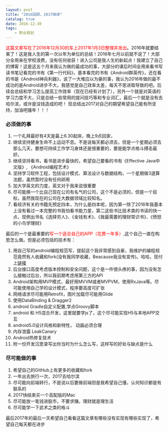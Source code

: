 ```yaml
---
layout: post
title: "2016回顾，2017继续"
catalog: true
date: 2016-12-30
tags:
    - 职业规划
---
```

<font color="red">这篇文章写在了2016年12月30的车上2017年1月3日整理并发出</font>。2016年就要结束了！这是我人生的第一次以年为单位的总结！2016年七月以前就不说了！大部分全用来在学校浪费，没有任何收获！进入公司是我人生的新起点！我建立了自己的博客！这是这五个月来我认为做的最成功的事，大部分的课后时间全用来看书写读书笔记看完的书有《第一行代码》，基本看完的书有《Android群英传》，还在看的书是《Android神兵利器》，说了一大堆应以为豪的事，我认为2016年做的最不成功的是Android进步不大，我感觉是自己效率太差，每天不思进取导致的吧。后续会总结和学习怎么提高工作效率（现在已经有计划了），另外一个就是对英语的学习力度不大，只是总结一些常用的提问技巧等和专业词汇，最后一个就是没有去哈尔滨，或许是没钱造成的吧！<!--more-->
现总结出2017对自己的期望希望自己能有所坚持，加油吧骚年！！！

### 必须做的事
1. 一个礼拜最好有4天是最上6.30起床，晚上9点回家，
2. 继续坚持健身生命不上运动不息。不是说每天都必须去，但是一个星期必须去那么几天，要想可持续工作学习身体还是很重要的，要是能学点格斗搏击最好。
3. 继续坚持看书，看书是进步最快的，希望自己要看的书有《Effective Java中文版》, 《Android编程艺术》
4. 坚持学习软件工程，包括设计模式、算法设计与数据结构，一个星期做3道算法题，虽然暂时没有任何卵用
5. 加大学英文的力度，英文对于我来说很重要
6. 尽可能换一个比自己现在公司有名气的公司，这个不是必须的，但是一个目标，虽然我现在的公司在大数据领域比较知名。
7. 看经济有关的书籍先预定四本，为什么是四本呢，因为第一除了2016年我基本上没有看过一本完整的书我怕看书能力差，第二这些书比技术类的书读的快一点，现例出书名《选择穷人》、《金钱有术》、《我最需要的理财常识书》、《愤怒的小鸟学理财》

最后的一个是最重要的<font color="red">写一个适合自己的APP（花费一年多）</font>,这个自己一直在构思怎么做。但是必须包括的技术有：
1. 用自己写的android编程规范写，提起这个我非常感到自豪，我维护的编程规范竟然有人收藏和fork(没有我同学收藏，Beacause我没有宣传)。哈哈，现付上[链接](https://github.com/CPUdream/Android-programming-specification)
2. 后台接口高度考虑版本控制和安全问题，这个是一件很头疼的事，因为没有怎么接触过后台，所以我前期考虑用第三方的API
3. Android架构用MVP模式，最好用MVVM或者MVPVM，使用RxJava等。尽可能使用自己学的设计模式，程序要高度可扩张
4. 网络请求尽可能用Retrofit，图片加载尽可能用Glide
5. 使用DataBinding & Dragger2
6. android Gradle自定义配置,学点Groovy脚本
7. android 和 H5混合开发，这里就要学js了，这个尽可能实现H5与本地APP交互
8. android5.0设计风格和新特性， 动画必须合理
8. 内存泄露 LeakCanary
9. Android热修复技术
10. 附一份开发沉思录写出你当时为什么怎么写，这样写的好处与缺点是什么

### 尽可能做的事
1. 希望自己的GitHub上有更多的收藏和fork
2. 一年出去旅行一次，2017去哈尔滨
3. 尽可能向前端转行，不是说以后要做前端但是我希望自己懂，认何知识都是有联系的
4. 2017快结束买一个高配版的Mac
5. 尽可能放一笔钱进股市，不要求赚。理财就是理生活
6. 尽可能学一下武术之类的格斗

最后2017年的最后一天希望自己看看这篇文章有哪些没有实现有哪些实现了，希望自己每天都在进步

